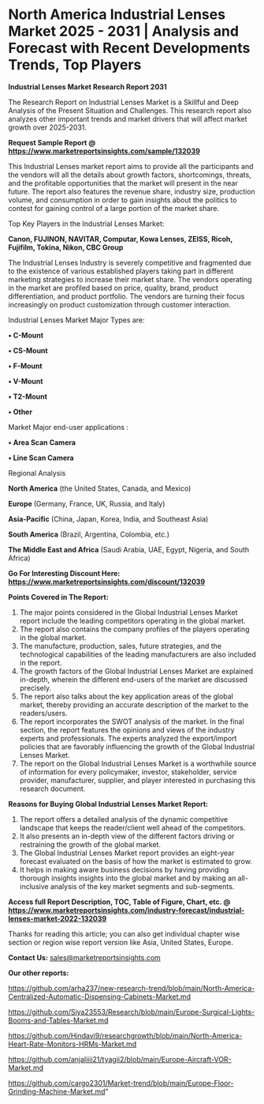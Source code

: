 # North America Industrial Lenses Market 2025 - 2031 | Analysis and Forecast with Recent Developments Trends, Top Players

<strong>Industrial Lenses Market Research Report 2031</strong>

The Research Report on Industrial Lenses Market is a Skillful and Deep Analysis of the Present Situation and Challenges. This research report also analyzes other important trends and market drivers that will affect market growth over 2025-2031.

<strong>Request Sample Report @ <a href=https://www.marketreportsinsights.com/sample/132039>https://www.marketreportsinsights.com/sample/132039</a></strong>

This Industrial Lenses market report aims to provide all the participants and the vendors will all the details about growth factors, shortcomings, threats, and the profitable opportunities that the market will present in the near future. The report also features the revenue share, industry size, production volume, and consumption in order to gain insights about the politics to contest for gaining control of a large portion of the market share.

Top Key Players in the Industrial Lenses Market:

<strong>Canon, FUJINON, NAVITAR, Computar, Kowa Lenses, ZEISS, Ricoh, Fujifilm, Tokina, Nikon, CBC Group</strong>

The Industrial Lenses Industry is severely competitive and fragmented due to the existence of various established players taking part in different marketing strategies to increase their market share. The vendors operating in the market are profiled based on price, quality, brand, product differentiation, and product portfolio. The vendors are turning their focus increasingly on product customization through customer interaction.

Industrial Lenses Market Major Types are:

<strong>• C-Mount

• CS-Mount

• F-Mount

• V-Mount

• T2-Mount

• Other</strong>

Market Major end-user applications :

<strong>• Area Scan Camera

• Line Scan Camera</strong>

Regional Analysis

</u><strong><b>North America</b></strong> (the United States, Canada, and Mexico)

<strong><b>Europe </b></strong>(Germany, France, UK, Russia, and Italy)

<strong><b>Asia-Pacific</b></strong> (China, Japan, Korea, India, and Southeast Asia)

<strong><b>South America</b></strong> (Brazil, Argentina, Colombia, etc.)

<strong><b>The Middle East and Africa</b></strong> (Saudi Arabia, UAE, Egypt, Nigeria, and South Africa)

<strong>Go For Interesting Discount Here: <a href=https://www.marketreportsinsights.com/discount/132039>https://www.marketreportsinsights.com/discount/132039</a></strong>

<strong>Points Covered in The Report:</strong>
<ol>
  <li>The major points considered in the Global Industrial Lenses Market report include the leading competitors operating in the global market.</li>
  <li>The report also contains the company profiles of the players operating in the global market.</li>
  <li>The manufacture, production, sales, future strategies, and the technological capabilities of the leading manufacturers are also included in the report.</li>
  <li>The growth factors of the Global Industrial Lenses Market are explained in-depth, wherein the different end-users of the market are discussed precisely.</li>
  <li>The report also talks about the key application areas of the global market, thereby providing an accurate description of the market to the readers/users.</li>
  <li>The report incorporates the SWOT analysis of the market. In the final section, the report features the opinions and views of the industry experts and professionals. The experts analyzed the export/import policies that are favorably influencing the growth of the Global Industrial Lenses Market.</li>
  <li>The report on the Global Industrial Lenses Market is a worthwhile source of information for every policymaker, investor, stakeholder, service provider, manufacturer, supplier, and player interested in purchasing this research document.</li>
</ol>
<strong>Reasons for Buying Global Industrial Lenses Market Report:</strong>

<ol>
  <li>The report offers a detailed analysis of the dynamic competitive landscape that keeps the reader/client well ahead of the competitors.</li>
  <li>It also presents an in-depth view of the different factors driving or restraining the growth of the global market.</li>
  <li>The Global Industrial Lenses Market report provides an eight-year forecast evaluated on the basis of how the market is estimated to grow.</li>
  <li>It helps in making aware business decisions by having providing thorough insights insights into the global market and by making an all-inclusive analysis of the key market segments and sub-segments.</li>
</ol>
<strong>Access full Report Description, TOC, Table of Figure, Chart, etc. @ <a href=https://www.marketreportsinsights.com/industry-forecast/industrial-lenses-market-2022-132039>https://www.marketreportsinsights.com/industry-forecast/industrial-lenses-market-2022-132039</a></strong>


Thanks for reading this article; you can also get individual chapter wise section or region wise report version like Asia, United States, Europe.

<strong>Contact Us:</strong>
sales@marketreportsinsights.com

<strong>Our other reports:</strong>

<a href=https://github.com/arha237/new-research-trend/blob/main/North-America-Centralized-Automatic-Dispensing-Cabinets-Market.md>https://github.com/arha237/new-research-trend/blob/main/North-America-Centralized-Automatic-Dispensing-Cabinets-Market.md</a>

<a href=https://github.com/Siya23553/Research/blob/main/Europe-Surgical-Lights-Booms-and-Tables-Market.md>https://github.com/Siya23553/Research/blob/main/Europe-Surgical-Lights-Booms-and-Tables-Market.md</a>

<a href=https://github.com/Hindavi9/researchgrowth/blob/main/North-America-Heart-Rate-Monitors-HRMs-Market.md>https://github.com/Hindavi9/researchgrowth/blob/main/North-America-Heart-Rate-Monitors-HRMs-Market.md</a>

<a href=https://github.com/anjaliiii21/tyagii2/blob/main/Europe-Aircraft-VOR-Market.md>https://github.com/anjaliiii21/tyagii2/blob/main/Europe-Aircraft-VOR-Market.md</a>

<a href=https://github.com/cargo2301/Market-trend/blob/main/Europe-Floor-Grinding-Machine-Market.md>https://github.com/cargo2301/Market-trend/blob/main/Europe-Floor-Grinding-Machine-Market.md</a>"
